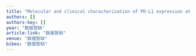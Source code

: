 ```yaml
---
title: "Molecular and clinical characterization of PD-L1 expression at transcriptional level via 976 samples of brain glioma"
authors: []
authors-key: []
year: "数据暂缺"
article-link: "数据暂缺"
venue: "数据暂缺"
bibex: "数据暂缺"
---
```

